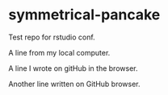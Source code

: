 # symmetrical-pancake
Test repo for rstudio conf.

A line from my local computer.

A line I wrote on gitHub in the browser.

Another line written on GitHub browser.
